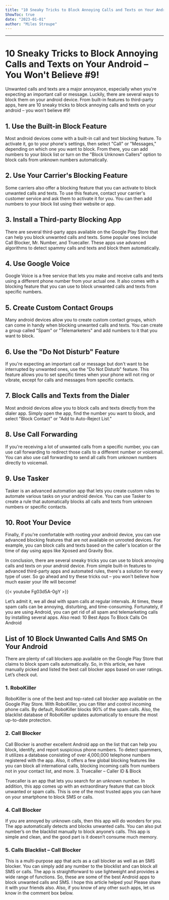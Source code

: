 ```yaml
---
title: "10 Sneaky Tricks to Block Annoying Calls and Texts on Your Android – You Won't Believe #9!"
ShowToc: true 
date: "2023-01-01"
author: "Miles Stroupe"
---
```

*****
# 10 Sneaky Tricks to Block Annoying Calls and Texts on Your Android – You Won't Believe #9!

Unwanted calls and texts are a major annoyance, especially when you're expecting an important call or message. Luckily, there are several ways to block them on your android device. From built-in features to third-party apps, here are 10 sneaky tricks to block annoying calls and texts on your android – you won't believe #9!

## 1. Use the Built-in Block Feature

Most android devices come with a built-in call and text blocking feature. To activate it, go to your phone's settings, then select "Call" or "Messages," depending on which one you want to block. From there, you can add numbers to your block list or turn on the "Block Unknown Callers" option to block calls from unknown numbers automatically.

## 2. Use Your Carrier's Blocking Feature

Some carriers also offer a blocking feature that you can activate to block unwanted calls and texts. To use this feature, contact your carrier's customer service and ask them to activate it for you. You can then add numbers to your block list using their website or app.

## 3. Install a Third-party Blocking App

There are several third-party apps available on the Google Play Store that can help you block unwanted calls and texts. Some popular ones include Call Blocker, Mr. Number, and Truecaller. These apps use advanced algorithms to detect spammy calls and texts and block them automatically.

## 4. Use Google Voice

Google Voice is a free service that lets you make and receive calls and texts using a different phone number from your actual one. It also comes with a blocking feature that you can use to block unwanted calls and texts from specific numbers.

## 5. Create Custom Contact Groups

Many android devices allow you to create custom contact groups, which can come in handy when blocking unwanted calls and texts. You can create a group called "Spam" or "Telemarketers" and add numbers to it that you want to block.

## 6. Use the "Do Not Disturb" Feature

If you're expecting an important call or message but don't want to be interrupted by unwanted ones, use the "Do Not Disturb" feature. This feature allows you to set specific times when your phone will not ring or vibrate, except for calls and messages from specific contacts.

## 7. Block Calls and Texts from the Dialer

Most android devices allow you to block calls and texts directly from the dialer app. Simply open the app, find the number you want to block, and select "Block Contact" or "Add to Auto-Reject List."

## 8. Use Call Forwarding

If you're receiving a lot of unwanted calls from a specific number, you can use call forwarding to redirect those calls to a different number or voicemail. You can also use call forwarding to send all calls from unknown numbers directly to voicemail.

## 9. Use Tasker

Tasker is an advanced automation app that lets you create custom rules to automate various tasks on your android device. You can use Tasker to create a rule that automatically blocks all calls and texts from unknown numbers or specific contacts.

## 10. Root Your Device

Finally, if you're comfortable with rooting your android device, you can use advanced blocking features that are not available on unrooted devices. For example, you can block calls and texts based on the caller's location or the time of day using apps like Xposed and Gravity Box.

In conclusion, there are several sneaky tricks you can use to block annoying calls and texts on your android device. From simple built-in features to advanced third-party apps and automated rules, there's a solution for every type of user. So go ahead and try these tricks out – you won't believe how much easier your life will become!

{{< youtube Fg03d5A-0gY >}} 



Let’s admit it, we all deal with spam calls at regular intervals. At times, these spam calls can be annoying, disturbing, and time-consuming. Fortunately, if you are using Android, you can get rid of all spam and telemarketing calls by installing several apps.
Also read: 10 Best Apps To Block Calls On Android

 
## List of 10 Block Unwanted Calls And SMS On Your Android


There are plenty of call blockers app available on the Google Play Store that claims to block spam calls automatically.
So, in this article, we have manually picked and listed the best call blocker apps based on user ratings. Let’s check out.

 
### 1. RoboKiller



RoboKiller is one of the best and top-rated call blocker app available on the Google Play Store. With RoboKiller, you can filter and control incoming phone calls.
By default, RoboKiller blocks 90% of the spam calls. Also, the blacklist database of RoboKiller updates automatically to ensure the most up-to-date protection.

 
### 2. Call Blocker



Call Blocker is another excellent Android app on the list that can help you block, identify, and report suspicious phone numbers. To detect spammers, it utilizes a database consisting of over 4,000,000 telephone numbers registered with the app.
Also, it offers a few global blocking features like you can block all international calls, blocking incoming calls from numbers not in your contact list, and more.
3. Truecaller – Caller ID & Block

Truecaller is an app that lets you search for an unknown number. In addition, this app comes up with an extraordinary feature that can block unwanted or spam calls. This is one of the most trusted apps you can have on your smartphone to block SMS or calls.

 
### 4. Call Blocker



If you are annoyed by unknown calls, then this app will do wonders for you. The app automatically detects and blocks unwanted calls. You can also put number’s on the blacklist manually to block anyone’s calls. This app is simple and clean, and the good part is it doesn’t consume much memory.

 
### 5. Calls Blacklist – Call Blocker



This is a multi-purpose app that acts as a call blocker as well as an SMS blocker. You can simply add any number to the blocklist and can block all SMS or calls. The app is straightforward to use lightweight and provides a wide range of functions.
So, these are some of the best Android apps to block unwanted calls and SMS. I hope this article helped you! Please share it with your friends also. Also, if you know of any other such apps, let us know in the comment box below.




